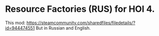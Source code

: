 # Resource Factories (RUS) for HOI 4.

This mod: https://steamcommunity.com/sharedfiles/filedetails/?id=944474551
But in Russian and English.
